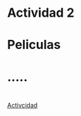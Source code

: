 # Actividad 2

# Peliculas
# <h1>.....<h1>
[Activcidad](/https://github.com/israeleslegitimo/Programa-basico-de-peliculas/blob/master/Program.cs)
